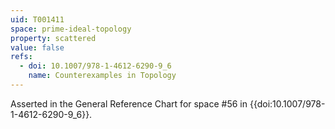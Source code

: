 ```yaml
---
uid: T001411
space: prime-ideal-topology
property: scattered
value: false
refs:
  - doi: 10.1007/978-1-4612-6290-9_6
    name: Counterexamples in Topology
---
```

Asserted in the General Reference Chart for space #56 in
{{doi:10.1007/978-1-4612-6290-9_6}}.
